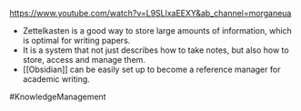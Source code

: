 https://www.youtube.com/watch?v=L9SLlxaEEXY&ab_channel=morganeua

- Zettelkasten is a good way to store large amounts of information, which is optimal for writing papers.
- It is a system that not just describes how to take notes, but also how to store, access and manage them.
- [[Obsidian]] can be easily set up to become a reference manager for academic writing.

#KnowledgeManagement 
